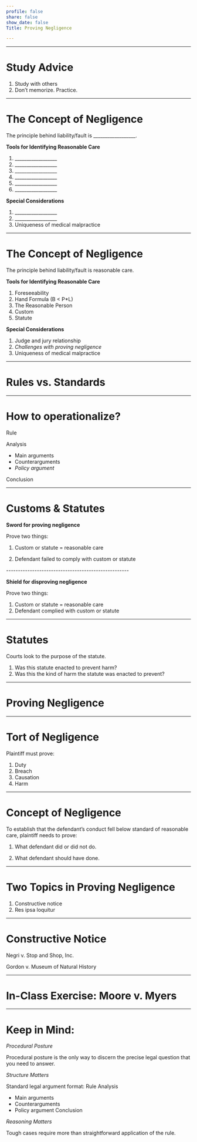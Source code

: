 ```yaml
---
profile: false
share: false
show_date: false
Title: Proving Negligence

---
```






---

# Study Advice

1. Study with others
2. Don’t memorize. Practice.

---

# The Concept of Negligence

The principle behind liability/fault is __________________.

**Tools for Identifying Reasonable Care**
1. \__________________
2. \__________________ 
3. \__________________ 
4. \__________________ 
5. \__________________ 
6. \__________________ 

**Special Considerations**
1. \__________________ 
2. \__________________ 
3. Uniqueness of medical malpractice


---

# The Concept of Negligence

The principle behind liability/fault is reasonable care.

**Tools for Identifying Reasonable Care**
1. Foreseeability
2. Hand Formula (B < P\*L)
3. The Reasonable Person
4. Custom
5. Statute

**Special Considerations**
1. Judge and jury relationship
2. *Challenges with proving negligence*
3. Uniqueness of medical malpractice

---

# Rules vs. Standards


---

# How to operationalize?

Rule

Analysis

- Main arguments
- Counterarguments
- *Policy argument*

Conclusion

---

# Customs & Statutes

**Sword for proving negligence**

Prove two things:

1. Custom or statute = reasonable care

2. Defendant failed to comply with custom or statute

\----------------------------------------------------

**Shield for disproving negligence**

Prove two things:
1. Custom or statute = reasonable care
2. Defendant complied with custom or statute

---

# Statutes

Courts look to the purpose of the statute. 

   1. Was this statute enacted to prevent harm?
   2. Was this the kind of harm the statute was enacted to prevent?

---

# Proving Negligence

---

# Tort of Negligence
Plaintiff must prove:
1. Duty
2. Breach
3. Causation
4. Harm

---

# Concept of Negligence

To establish that the defendant’s conduct fell below standard of reasonable care, plaintiff needs to prove:

1. What defendant did or did not do.

2. What defendant should have done.

---

# Two Topics in Proving Negligence

1. Constructive notice
2. Res ipsa loquitur

---

# Constructive Notice

Negri v. Stop and Shop, Inc.


Gordon v. Museum of Natural History

---

# In-Class Exercise: Moore v. Myers

---

# Keep in Mind:

*Procedural Posture* 

Procedural posture is the only way to discern the precise legal question that you need to answer.

*Structure Matters*

Standard legal argument format:
Rule
Analysis
- Main arguments
- Counterarguments
- Policy argument
Conclusion

*Reasoning Matters*

Tough cases require more than straightforward application of the rule.


